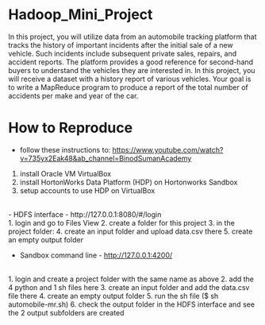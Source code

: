 # Hadoop_Mini_Project

In this project, you will utilize data from an automobile tracking platform that tracks the history of
important incidents after the initial sale of a new vehicle. Such incidents include subsequent
private sales, repairs, and accident reports. The platform provides a good reference for
second-hand buyers to understand the vehicles they are interested in.
In this project, you will receive a dataset with a history report of various vehicles. Your goal is to
write a MapReduce program to produce a report of the total number of accidents per make and
year of the car.

# How to Reproduce
 
 - follow these instructions to: https://www.youtube.com/watch?v=735yx2Eak48&ab_channel=BinodSumanAcademy 
    <br/>
1. install Oracle VM VirtualBox
2. install HortonWorks Data Platform (HDP) on Hortonworks Sandbox
3. setup accounts to use HDP on VirtualBox
<br/>
 - HDFS interface - http://127.0.0.1:8080/#/login
    <br/>
1. login and go to Files View
2. create a folder for this project
3. in the project folder:
4. create an input folder and upload data.csv there
5. create an empty output folder
<br/>

- Sandbox command line - http://127.0.0.1:4200/

<br/>
1. login and create a project folder with the same name as above
2. add the 4 python and 1 sh files here
3. create an input folder and add the data.csv file there
4. create an empty output folder
5. run the sh file ($ sh automobile-mr.sh)
6. check the output folder in the HDFS interface and see the 2 output subfolders are created
